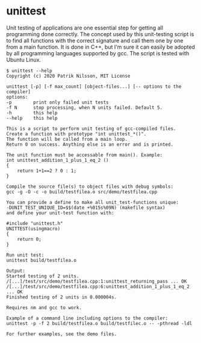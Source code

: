 # unittest
Unit testing of applications are one essential step for getting all programming done correctly. The concept used by this unit-testing script is to find all functions with the correct signature and call them one by one from a main function. It is done in C++, but I'm sure it can easily be adopted by all programming languages supported by gcc. The script is tested with Ubuntu Linux.

~~~
$ unittest --help
Copyright (c) 2020 Patrik Nilsson, MIT License

unittest [-p] [-f max_count] [object-files...] [-- options to the compiler]
options:
-p        print only failed unit tests
-f N      stop processing, when N units failed. Default 5.
-h        this help
--help    this help

This is a script to perform unit testing of gcc-compiled files.
Create a function with prototype "int unittest_*()".
The function will be called from a main loop.
Return 0 on success. Anything else is an error and is printed.

The unit function must be accessable from main(). Example:
int unittest_addition_1_plus_1_eq_2 ()
{
    return 1+1==2 ? 0 : 1;
}

Compile the source file(s) to object files with debug symbols:
gcc -g -O -c -o build/testfilea.o src/demo/testfilea.cpp

You can provide a define to make all unit_test-functions unique:
-DUNIT_TEST_UNIQUE_ID=$$(date +%015s%09N) (makefile syntax)
and define your unit-test function with:

#include "unittest.h"
UNITTEST(usingmacro)
{
    return 0;
}

Run unit test:
unittest build/testfilea.o

Output:
Started testing of 2 units.
/[...]/test/src/demo/testfilea.cpp:1:unittest_returning_pass ... OK
/[...]/test/src/demo/testfilea.cpp:6:unittest_addition_1_plus_1_eq_2 ... OK
Finished testing of 2 units in 0.000004s.

Requires nm and gcc to work.

Example of a command line including options to the compiler:
unittest -p -f 2 build/testfilea.o build/testfilec.o -- -pthread -ldl

For further examples, see the demo files.
~~~

